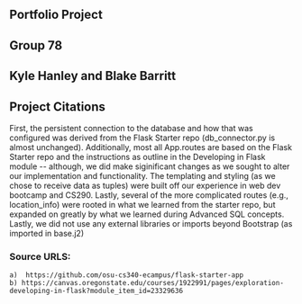 ## Portfolio Project
## Group 78
## Kyle Hanley and Blake Barritt


## Project Citations

First, the persistent connection to the database and how that was configured was derived from the Flask Starter repo (db_connector.py is almost unchanged). Additionally, most all App.routes are based on the Flask Starter repo and the instructions as outline in the Developing in Flask module -- although, we did make siginificant changes as we sought to alter our implementation and functionality. The templating and styling (as we chose to receive data as tuples) were built off our experience in web dev bootcamp and CS290. Lastly, several of the more complicated routes (e.g., location_info) were rooted in what we learned from the starter repo, but expanded on greatly by what we learned during Advanced SQL concepts. Lastly, we did not use any external libraries or imports beyond Bootstrap (as imported in base.j2)

### Source URLS:
    a)  https://github.com/osu-cs340-ecampus/flask-starter-app
    b) https://canvas.oregonstate.edu/courses/1922991/pages/exploration-developing-in-flask?module_item_id=23329636